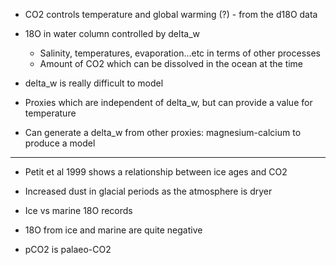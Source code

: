 - CO2 controls temperature and global warming (?) - from the d18O data
- 18O in water column controlled by delta_w
	- Salinity, temperatures, evaporation...etc in terms of other processes
	- Amount of CO2 which can be dissolved in the ocean at the time 

- delta_w is really difficult to model 
- Proxies which are independent of delta_w, but can provide a value for temperature 

- Can generate a delta_w from other proxies: magnesium-calcium to produce a model 

--- 

- Petit et al 1999 shows a relationship between ice ages and CO2
- Increased dust in glacial periods as the atmosphere is dryer
- Ice vs marine 18O records 
- 18O from ice and marine are quite negative

- pCO2 is palaeo-CO2